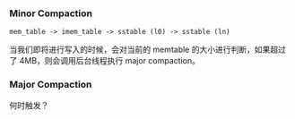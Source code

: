 ### Minor Compaction

```
mem_table -> imem_table -> sstable (l0) -> sstable (ln)
```

当我们即将进行写入的时候，会对当前的 memtable 的大小进行判断，如果超过
了 4MB，则会调用后台线程执行 major compaction。

### Major Compaction

何时触发？